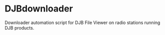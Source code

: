 # DJBdownloader
Downloader automation script for DJB File Viewer on radio stations running DJB products.
